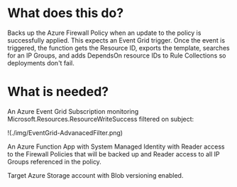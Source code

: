 # What does this do?

Backs up the Azure Firewall Policy when an update to the policy is successfully applied.  This expects an Event Grid trigger.  Once the event is triggered, the function gets the Resource ID, exports the template, searches for an IP Groups, and adds DependsOn resource IDs to Rule Collections so deployments don't fail.  

# What is needed?

An Azure Event Grid Subscription monitoring Microsoft.Resources.ResourceWriteSuccess filtered on subject:

!(./img/EventGrid-AdvanacedFilter.png)

An Azure Function App with System Managed Identity with Reader access to the Firewall Policies that will be backed up and Reader access to all IP Groups referenced in the policy.

Target Azure Storage account with Blob versioning enabled.


